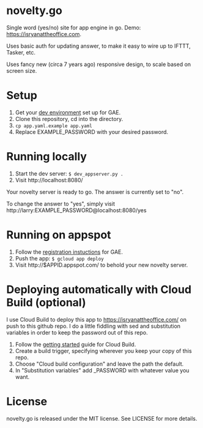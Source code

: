 novelty.go
==

Single word (yes/no) site for app engine in go. Demo: https://isryanattheoffice.com.

Uses basic auth for updating answer, to make it easy to wire up to IFTTT,
Tasker, etc.

Uses fancy new (circa 7 years ago) responsive design, to scale based on screen size.

Setup
===

1. Get your
  [dev environment](https://developers.google.com/appengine/docs/go/gettingstarted/devenvironment)
  set up for GAE.
2. Clone this repository, cd into the directory.
3. ```cp app.yaml.example app.yaml```
4. Replace EXAMPLE_PASSWORD with your desired password.

Running locally
===

1. Start the dev server: ```$ dev_appserver.py .```
2. Visit http://localhost:8080/

Your novelty server is ready to go. The answer is currently set to "no".

To change the answer to "yes", simply visit
http://larry:EXAMPLE_PASSWORD@localhost:8080/yes

Running on appspot
===

1. Follow the
   [registration instuctions](https://developers.google.com/appengine/docs/go/gettingstarted/uploading)
   for GAE.
2. Push the app: ```$ gcloud app deploy```
3. Visit http://$APPID.appspot.com/ to behold your new novelty server.

Deploying automatically with Cloud Build (optional)
===

I use Cloud Build to deploy this app to https://isryanattheoffice.com/ on push
to this github repo. I do a little fiddling with sed and substitution variables
in order to keep the password out of this repo.

1. Follow the
   [getting started](https://cloud.google.com/source-repositories/docs/quickstart-triggering-builds-with-source-repositories#grant_gae_name_access_to_the_builder_name_service_account)
   guide for Cloud Build.
2. Create a build trigger, specifying wherever you keep your copy of this repo.
3. Choose "Cloud build configuration" and leave the path the default.
4. In "Substitution variables" add _PASSWORD with whatever value you want.

License
===

novelty.go is released under the MIT license. See LICENSE for more details.
